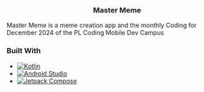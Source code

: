 <!-- PROJECT LOGO -->
<br />
<div align="center">
<h3 align="center">Master Meme</h3>
</div>

Master Meme is a meme creation app and the monthly Coding for December 2024 of the PL Coding Mobile Dev Campus

### Built With

* [![Kotlin][kotlin-badge]][kotlin-url]
* [![Android Studio][androidstudio-badge]][androidstudio-url]
* [![Jetpack Compose][compose-badge]][compose-url]

<!-- MARKDOWN LINKS & IMAGES -->
[kotlin-badge]: https://img.shields.io/badge/kotlin-%237F52FF.svg?style=for-the-badge&logo=kotlin&logoColor=white
[kotlin-url]: https://kotlinlang.org

[androidstudio-badge]: https://img.shields.io/badge/android%20studio-346ac1?style=for-the-badge&logo=android%20studio&logoColor=white
[androidstudio-url]: https://developer.android.com/studio

[compose-badge]: https://img.shields.io/badge/JetpackCompose-4285F4?style=for-the-badge&logo=jetpackcompose&logoColor=white&labelColor=4285F4
[compose-url]: https://developer.android.com/jetpack/compose

[contributors-shield]: https://img.shields.io/github/contributors/timacosta/echo-journal.svg?style=for-the-badge
[contributors-url]: https://github.com/timacosta/echo-journal/graphs/contributors
[forks-shield]: https://img.shields.io/github/forks/timacosta/echo-journal.svg?style=for-the-badge
[forks-url]: https://github.com/timacosta/echo-journal/forks
[stars-shield]: https://img.shields.io/github/stars/timacosta/echo-journal.svg?style=for-the-badge
[stars-url]: https://github.com/timacosta/echo-journal/stargazers
[issues-shield]: https://img.shields.io/github/issues/timacosta/echo-journal.svg?style=for-the-badge
[issues-url]: https://github.com/timacosta/echo-journal/issues
[license-shield]: https://img.shields.io/github/license/timacosta/echo-journal.svg?style=for-the-badge
[license-url]: https://github.com/timacosta/echo-journal/blob/master/LICENSE.txt
[linkedin-shield]: https://img.shields.io/badge/-LinkedIn-black.svg?style=for-the-badge&logo=linkedin&colorB=555
[linkedin-url]: https://linkedin.com/in/linkedin_username
